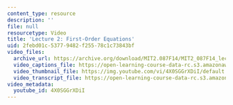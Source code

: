 ```yaml
---
content_type: resource
description: ''
file: null
resourcetype: Video
title: 'Lecture 2: First-Order Equations'
uid: 2febd01c-5377-9482-f255-78c1c73843bf
video_files:
  archive_url: https://archive.org/download/MIT2.087F14/MIT2_087F14_lec02_300k.mp4
  video_captions_file: https://open-learning-course-data-rc.s3.amazonaws.com/2-087-engineering-math-differential-equations-and-linear-algebra-fall-2014/48148b2618ac5085800983d26825afe6_4X0SGGrXDiI.vtt
  video_thumbnail_file: https://img.youtube.com/vi/4X0SGGrXDiI/default.jpg
  video_transcript_file: https://open-learning-course-data-rc.s3.amazonaws.com/2-087-engineering-math-differential-equations-and-linear-algebra-fall-2014/aeaab4766a2fe83f8dfbe8d7809562f4_4X0SGGrXDiI.pdf
video_metadata:
  youtube_id: 4X0SGGrXDiI
---
```


